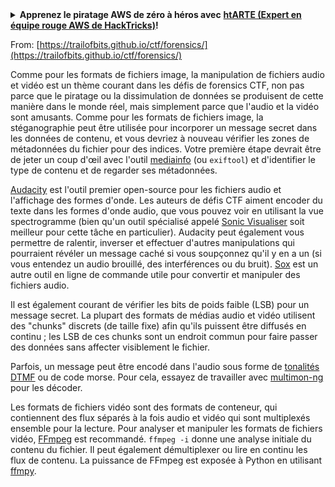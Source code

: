 <details>

<summary><strong>Apprenez le piratage AWS de zéro à héros avec</strong> <a href="https://training.hacktricks.xyz/courses/arte"><strong>htARTE (Expert en équipe rouge AWS de HackTricks)</strong></a><strong>!</strong></summary>

Autres façons de soutenir HackTricks :

* Si vous souhaitez voir votre **entreprise annoncée dans HackTricks** ou **télécharger HackTricks en PDF**, consultez les [**PLANS D'ABONNEMENT**](https://github.com/sponsors/carlospolop) !
* Obtenez le [**swag officiel PEASS & HackTricks**](https://peass.creator-spring.com)
* Découvrez [**La famille PEASS**](https://opensea.io/collection/the-peass-family), notre collection exclusive de [**NFTs**](https://opensea.io/collection/the-peass-family)
* **Rejoignez le** 💬 [**groupe Discord**](https://discord.gg/hRep4RUj7f) ou le [**groupe Telegram**](https://t.me/peass) ou **suivez-nous** sur **Twitter** 🐦 [**@hacktricks_live**](https://twitter.com/hacktricks_live)**.**
* **Partagez vos astuces de piratage en soumettant des PR aux** [**HackTricks**](https://github.com/carlospolop/hacktricks) et [**HackTricks Cloud**](https://github.com/carlospolop/hacktricks-cloud) dépôts GitHub.

</details>


From: [https://trailofbits.github.io/ctf/forensics/](https://trailofbits.github.io/ctf/forensics/)

Comme pour les formats de fichiers image, la manipulation de fichiers audio et vidéo est un thème courant dans les défis de forensics CTF, non pas parce que le piratage ou la dissimulation de données se produisent de cette manière dans le monde réel, mais simplement parce que l'audio et la vidéo sont amusants. Comme pour les formats de fichiers image, la stéganographie peut être utilisée pour incorporer un message secret dans les données de contenu, et vous devriez à nouveau vérifier les zones de métadonnées du fichier pour des indices. Votre première étape devrait être de jeter un coup d'œil avec l'outil [mediainfo](https://mediaarea.net/en/MediaInfo) \(ou `exiftool`\) et d'identifier le type de contenu et de regarder ses métadonnées.

[Audacity](http://www.audacityteam.org/) est l'outil premier open-source pour les fichiers audio et l'affichage des formes d'onde. Les auteurs de défis CTF aiment encoder du texte dans les formes d'onde audio, que vous pouvez voir en utilisant la vue spectrogramme \(bien qu'un outil spécialisé appelé [Sonic Visualiser](http://www.sonicvisualiser.org/) soit meilleur pour cette tâche en particulier\). Audacity peut également vous permettre de ralentir, inverser et effectuer d'autres manipulations qui pourraient révéler un message caché si vous soupçonnez qu'il y en a un \(si vous entendez un audio brouillé, des interférences ou du bruit\). [Sox](http://sox.sourceforge.net/) est un autre outil en ligne de commande utile pour convertir et manipuler des fichiers audio.

Il est également courant de vérifier les bits de poids faible (LSB) pour un message secret. La plupart des formats de médias audio et vidéo utilisent des "chunks" discrets (de taille fixe) afin qu'ils puissent être diffusés en continu ; les LSB de ces chunks sont un endroit commun pour faire passer des données sans affecter visiblement le fichier.

Parfois, un message peut être encodé dans l'audio sous forme de [tonalités DTMF](http://dialabc.com/sound/detect/index.html) ou de code morse. Pour cela, essayez de travailler avec [multimon-ng](http://tools.kali.org/wireless-attacks/multimon-ng) pour les décoder.

Les formats de fichiers vidéo sont des formats de conteneur, qui contiennent des flux séparés à la fois audio et vidéo qui sont multiplexés ensemble pour la lecture. Pour analyser et manipuler les formats de fichiers vidéo, [FFmpeg](http://ffmpeg.org/) est recommandé. `ffmpeg -i` donne une analyse initiale du contenu du fichier. Il peut également démultiplexer ou lire en continu les flux de contenu. La puissance de FFmpeg est exposée à Python en utilisant [ffmpy](http://ffmpy.readthedocs.io/en/latest/examples.html).

</details>
